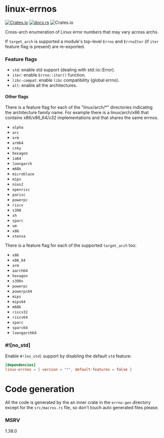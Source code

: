 # linux-errnos

[![Crates.io](https://img.shields.io/crates/v/linux-errnos?style=for-the-badge)](https://crates.io/crates/linux-errnos)
[![docs.rs](https://img.shields.io/docsrs/linux-errnos?style=for-the-badge)](https://docs.rs/linux-errnos)
![Crates.io](https://img.shields.io/crates/l/linux-errnos?style=for-the-badge)

Cross-arch enumeration of Linux error numbers that may vary across archs.

If `target_arch` is supported a module's top-level `Errno` and `ErrnoIter` (if
`iter` feature flag is present) are re-exported.

### Feature flags

- `std`: enable std support (dealing with std::io::Error).
- `iter`: enable `Errno::iter()` function.
- `libc-compat`: enable `libc` compatibility (global errno).
- `all`: enable all the architectures.

#### Other flags

There is a feature flag for each of the "linux/arch/*" directories indicating
the architecture family name. For example there is a linux/arch/x86 that
contains x86/x86_64/x32 implementations and that shares the same errnos.

- `alpha`
- `arc`
- `arm`
- `arm64`
- `csky`
- `hexagon`
- `ia64`
- `loongarch`
- `m68k`
- `microblaze`
- `mips`
- `nios2`
- `openrisc`
- `parisc`
- `powerpc`
- `riscv`
- `s390`
- `sh`
- `sparc`
- `um`
- `x86`
- `xtensa`

There is a feature flag for each of the supported `target_arch` too:

- `x86`
- `x86_64`
- `arm`
- `aarch64`
- `hexagon`
- `s390x`
- `powerpc`
- `powerpc64`
- `mips`
- `mips64`
- `m68k`
- `riscv32`
- `riscv64`
- `sparc`
- `sparc64`
- `loongarch64`

### #![no_std]

Enable `#![no_std]` support by disabling the default `std` feature:

```toml
[dependencies]
linux-errnos = { version = "*", default-features = false }
```

# Code generation

All the code is generated by the an inner crate in the `errno-gen` directory
except for the `src/macros.rs` file, so don't touch auto generated files please.

### MSRV

1.38.0
